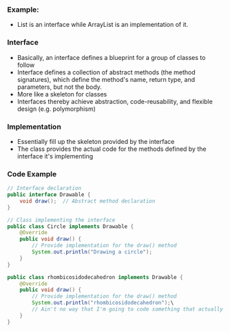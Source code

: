 ### Example:
* List is an interface while ArrayList is an implementation of it.

### Interface
* Basically, an interface defines a blueprint for a group of classes to follow
* Interface defines a collection of abstract methods (the method signatures), which define the method's name, return type, and parameters, but not the body.
* More like a skeleton for classes
* Interfaces thereby achieve abstraction, code-reusability, and flexible design (e.g. polymorphism)

### Implementation
* Essentially fill up the skeleton provided by the interface
* The class provides the actual code for the methods defined by the interface it's implementing

### Code Example
```java
// Interface declaration
public interface Drawable {
    void draw();  // Abstract method declaration
}

// Class implementing the interface
public class Circle implements Drawable {
    @Override
    public void draw() {
        // Provide implementation for the draw() method
        System.out.println("Drawing a circle");
    }
}

public class rhombicosidodecahedron implements Drawable {
    @Override
    public void draw() {
        // Provide implementation for the draw() method
        System.out.println("rhombicosidodecahedron");\
        // Ain't no way that I'm going to code something that actually draws this
    }
}
```
